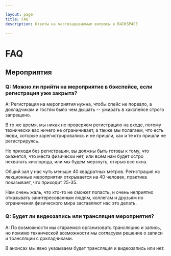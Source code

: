 ```yaml
---

layout: page
title: FAQ
description: Ответы на частозадаваемые вопросы в B4CKSP4CE

---
```

# FAQ

## Мероприятия

### Q: Можно ли прийти на мероприятие в бэкспейсе, если регистрация уже закрыта?

A: Регистрация на мероприятия нужна, чтобы спейс не порвало, а докладчикам и гостям было чем дышать -- умирать в
хакспейсе строго запрещено.

В то же время, мы никак не проверяем регистрацию на входе, потому технически вас ничего не ограничивает, а также мы
полагаем, что есть люди, которые зарегистрировались и не пришли, как и те кто пришли не регистрируясь.

Но приходя без регистрации, вы должны быть готовы к тому, что окажется, что места физически нет, или всем нам будет
остро нехватать кислорода, или мы будем мерзнуть, открыв все окна.

Общий зал у нас чуть меньше 40 квадратных метров. Регистрация на лекционные мероприятия открывается на 40 человек,
практика показывает, что приходит 25-35.

Нам очень жаль, что кто-то не сможет попасть, и очень неприятно отказывать заинтересованным людям, коллегам и друзьям
но ограничения физического мира заставляют нас это делать.

### Q: Будет ли видеозапись или трансляция мероприятия?

A: По возможности мы стараемся организовать трансляцию и запись, но помимо технической возможности мы согласуем решение о
записи и трансляции с докладчиками.

В анонсах мы явно указываем будет трансляция и видеозапись или нет.
